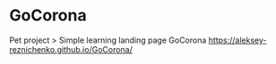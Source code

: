 # GoCorona
Pet project > Simple learning landing page GoCorona
https://aleksey-reznichenko.github.io/GoCorona/
